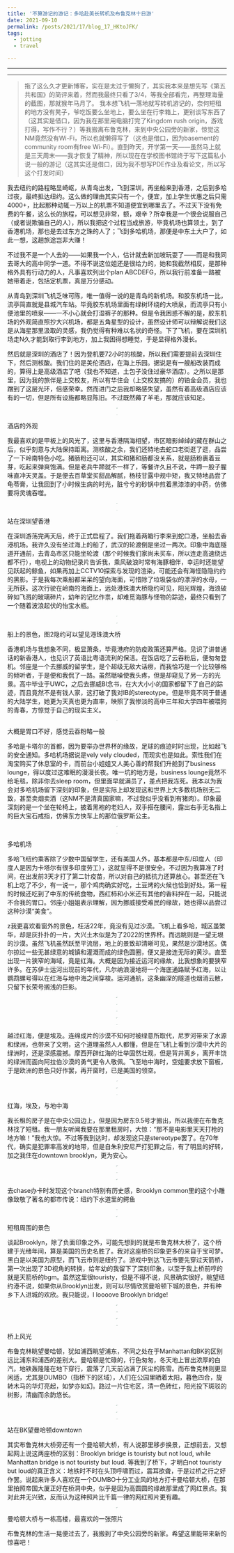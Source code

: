 ```yaml
---
title: '不算游记的游记：多哈赴美长转机及布鲁克林十日游'
date: 2021-09-10
permalink: /posts/2021/17/blog_17_HKtoJFK/
tags:
  - jotting
  - travel

---
```


---

---



> 拖了这么久才更新博客，实在是太过于懒狗了，其实我本来是想先写《第五共和国》的简评来着，然而我最终只看了3/4，等我全部看完，再整理海量的截图，那就猴年马月了。
> 我本想飞机一落地就写转机游记的，奈何短租的地方没有凳子，爷吃饭要么坐地上，要么坐在行李箱上，更别谈写东西了（这其实是借口，因为我在那里用电脑打完了Kingdom rush origin，游戏打得，写作不行？）等我搬离布鲁克林，来到中央公园旁的新家，惊觉这NM竟然没有Wi-Fi，所以也就懒得写了（这也是借口，因为basement的community room有free Wi-Fi）。直到昨天，开学第一天——虽然马上就是三天周末——我才恢复了精神，所以现在在学校图书馆终于写下这篇私小说一般的游记（这其实还是借口，因为我不想写PDE作业及看论文，所以写这个打发时间）



我去纽约的路程略显崎岖，从青岛出发，飞到深圳，再坐船来到香港，之后到多哈过夜，最终抵达纽约。这么做的理由其实只有一个，便宜，加上学生优惠之后只需4000+，比起那种动辄一万以上的机票不知道便宜到哪里去了。不过天下没有免费的午餐，这么长的旅程，可以想见非常，额，艰辛？所幸我是一个很会说服自己（或者说欺骗自己的人），所以我把这个过程当成旅游，毕竟机场也算领土，到了香港机场，那也是去过东方之珠的人了；飞到多哈机场，那便是中东土大户了，如此一想，这趟旅途岂非大赚！

不过我不是一个人去的——如果我一个人，估计就去新加坡玩耍了——而是和我同去哥大的高中同学一道。不得不说这位姐还是很给力的，她和我截然相反，是那种格外具有行动力的人，凡事喜欢列出个plan ABCDEFG，所以我行前准备一路被她带着走，包括定机票，真是万分感动。

从青岛到深圳飞机乏味可陈，唯一值得一说的是青岛的新机场。和胶东机场一比，流亭简直就是县城汽车站。毕竟胶东机场里面有绿树环绕的大喷泉，而流亭只有小便池里的喷泉——一不小心就会打湿裤子的那种。但是令我困惑不解的是，胶东机场的外观简直照抄大兴机场，都是五角星型的设计，虽然设计师可以辩解说我们这是从海星那里汲取的灵感，我仍觉得有种难以名状的奇怪。下了飞机，要在深圳机场走N久才能到取行李到地方，加上我困得想睡觉，于是显得格外漫长。

然后就是深圳的酒店了！因为登机要72小时的核酸，所以我们需要提前去深圳住下，然后测核酸。我们住的是美伦酒店，在海上乐园。据说是有一艘船改装而成的，算得上是高级酒店了吧（我也不知道，土包子没住过豪华酒店）。之所以是那里，因为我的旅伴是上交校友，所以有华住会（上交校友搞的）的铂金会员，我也蹭到了这层光环，倍感荣幸。然而进门之后我却略感失望，虽然有着高级酒店应该有的一切，但是所有设施都略显陈旧。不过既然薅了羊毛，那就应该知足。

<p><center><img src="http://qiuyoungwang.github.io/images/blog17/1.png" alt="1" style="zoom: 10%" ></center></p>
<p><center><img src="http://qiuyoungwang.github.io/images/blog17/2.png" alt="2" style="zoom: 10%" ></center></p>
酒店的外观

我最喜欢的是甲板上的风光了，这里与香港隔海相望，市区暗影绰绰的藏在群山之后，似乎刻意与大陆保持距离。测核酸之余，我们还特地去蛇口老街逛了逛，品尝了一下岭南特色小吃。猪肠粉还可以，其实和猪和肠都没关系，就是肠粉裹着豆芽，吃起来弹爽饱满。但是老兵牛蹄就不一样了，等餐许久且不说，牛蹄一股子腥味直冲天灵盖。于是便去百草堂买甜品解腻，杨枝甘露中规中矩，我又特地品尝了龟苓膏，让我回到了小时候生病的时光，脏兮兮的砂锅中煎着黑漆漆的中药，仿佛要将灵魂吞噬。
<p><center><img src="http://qiuyoungwang.github.io/images/blog17/3.png" alt="3" style="zoom: 10%" ></center></p>
<p><center><img src="http://qiuyoungwang.github.io/images/blog17/4.png" alt="4" style="zoom: 10%" ></center></p>
站在深圳望香港

在深圳游荡完两天后，终于正式启程了。我们拖着两箱行李来到蛇口港，坐船去香港机场。我许久没有坐过海上的船了，武汉的轮渡倒是坐过一两次。印象中海底隧道开通前，去青岛市区只能坐轮渡（那个时候我们家尚未买车，所以连走高速绕远都不行），电视上的动物纪录片告诉我，乘风破浪时常有海豚相伴，幸运时还能望见跃起的鲸鱼，如果再加上CCTV10探索与发现的渲染，可能还会有海怪隐隐约约的黑影。于是我每次乘船都呆呆的望向海面，可惜除了垃圾袋似的漂浮的水母，一无所获。这次行驶在岭南的海面上，远处港珠澳大桥隐约可见，阳光辉煌，海浪破碎如飞溅的玻璃碎片，幼年的记忆作祟，却难觅海豚与怪物的踪迹，最终只看到了一个随着波浪起伏的怡宝水瓶。
<p><center><img src="http://qiuyoungwang.github.io/images/blog17/5.png" alt="5" style="zoom: 10%" ></center></p>
<p><center><img src="http://qiuyoungwang.github.io/images/blog17/6.png" alt="6" style="zoom: 10%" ></center></p>
船上的景色，图2隐约可以望见港珠澳大桥

香港机场与我想象不同，极显萧条，毕竟港府的防疫政策还算严格。见识了讲普通话的新香港人，也见识了英语比粤语流利的保洁。在饭店吃了云吞粉后，便匆匆登机。邻座是一个去挪威的留学生，是个超级无敌大话痨，而我恰巧是一个比较够格的倾听者，于是便和我侃了一路。虽然聒噪使我头疼，但是却窥见了另一方的光景。高中毕业于UWC，之后去挪威BI念书，在大大小小的国家都留下了自己的踪迹，而且竟然不是有钱人家，这打破了我对IB的stereotype。但是毕竟不同于普通的大陆学生，她更为天真也更为直率，映照了我惨淡的高中三年和大学四年被喂狗的青春，方惊觉于自己的现实主义。
<p><center><img src="http://qiuyoungwang.github.io/images/blog17/7.png" alt="7" style="zoom: 10%" ></center></p>
大概是胃口不好，感觉云吞粉略一般

多哈是卡塔尔的首都，因为要举办世界杯的缘故，足球的痕迹时时出现，比如起飞的安全通知。多哈机场据说是vely vely clouded，而现实也是如此。索性我们在淘宝购买了休息室的卡，而前台小姐姐又人美心善的帮我们升舱到了business lounge，得以度过这难眠的漫漫长夜。唯一坑的地方是，business lounge竟然不给毛毯，除非你去sleep room，但里面早就满员了，差点把我冻死。我本以为我会对多哈机场留下深刻的印象，但是实际上却发现这和世界上大多数机场别无二致，甚至卖烟卖酒（这NM不是清真国家嘛，不过我似乎没看到有猪肉）。印象最深刻的是一个坐在轮椅上，披着黑袍的老妇人，双手搭在腰间，露出右手无名指上的巨大宝石戒指，仿佛东方快车上的那位俄罗斯公主。
<p><center><img src="http://qiuyoungwang.github.io/images/blog17/8.png" alt="8" style="zoom: 10%" ></center></p>
<p><center><img src="http://qiuyoungwang.github.io/images/blog17/9.png" alt="9" style="zoom: 10%" ></center></p>
多哈机场

多哈飞纽约乘客除了少数中国留学生，还有美国人外，基本都是中东/印度人（印度人是因为卡塔尔有很多印度劳工），这就显得不是很安全。不过因为我算准了时间，在出发前3天才打了第二针疫苗，所以对自己的抵抗力还算放心。甚至还在飞机上吃了不少，有一说一，那个鸡肉确实好吃，土豆烤的火候也恰到好处。第一程的时候还吃到了中东的传统食物，西红柿和小米还有其他的香料拌在一起，只能说不合我的胃口。邻座小姐姐表示理解，因为挪威接受难民的缘故，她也得以品尝过这种沙漠“美食”。

z我更喜欢看窗外的景色，枉活22年，竟没有见过沙漠。飞机上看多哈，城区虽繁华，却是灰扑扑的一片，大兴土木似是为了2022的世界杯。而远眺则是一望无垠的沙漠。虽然飞机虽然跃至平流层，地上的景致却清晰可见，果然是沙漠地区。偶尔掠过一些无甚绿意的城镇和灌溉而成的绿色圆圈，便又是接连无际的黄沙。直至出现一片狭窄的海域，竟是红海。大概是因为接近运河的缘故，比我想象的要狭窄许多。在苏伊士运河出现前的年代，凡尔纳浪漫地将一个海底通路赋予红海，以让鹦鹉螺号得以在红海与地中海之间穿梭。运河通航，这条幽深的隧道也烟消云散，只留下长荣号搁浅的巨影。
<p><center><img src="http://qiuyoungwang.github.io/images/blog17/10.png" alt="10" style="zoom: 10%" ></center></p><p><center><img src="http://qiuyoungwang.github.io/images/blog17/11.png" alt="11" style="zoom: 10%" ></center></p><p><center><img src="http://qiuyoungwang.github.io/images/blog17/12.png" alt="12" style="zoom: 10%" ></center></p>
<p><center><img src="http://qiuyoungwang.github.io/images/blog17/13.png" alt="13" style="zoom: 10%" ></center></p>
<p><center><img src="http://qiuyoungwang.github.io/images/blog17/14.png" alt="14" style="zoom: 10%" ></center></p>
越过红海，便是埃及。连绵成片的沙漠不知何时被绿意所取代，尼罗河带来了水源和绿洲，也带来了文明，这个道理虽然人人都懂，但是在飞机上看到沙漠中大片的绿洲时，还是深感震撼。摩西开辟红海的壮举固然壮观，但是背井离乡，离开丰饶的绿洲而面向阿拉伯沙漠的勇气更令人敬佩。飞至地中海时，空姐要求放下窗板，于是欧洲的景色只好作罢，再开窗时，已是美国的领空。
<p><center><img src="http://qiuyoungwang.github.io/images/blog17/15.png" alt="15" style="zoom: 10%" ></center></p>
<p><center><img src="http://qiuyoungwang.github.io/images/blog17/16.png" alt="16" style="zoom: 10%" ></center></p>
<p><center><img src="http://qiuyoungwang.github.io/images/blog17/17.png" alt="17" style="zoom: 10%" ></center></p>
红海，埃及，与地中海

我长租的房子是在中央公园边上，但是因为房东9.5号才搬出，所以我便在布鲁克林找了短租。我一朋友听闻我要在那里租房时，大惊：“那不是电影里天天打枪的地方嘛！”我也大惊。不过等我到达时，却发现这只是stereotype罢了。在70年代，确实是犯罪率高发的地带，但是自朱利安尼严打犯罪之后，有了明显的好转，加之我住在downtown brooklyn，更为安心。
<p><center><img src="http://qiuyoungwang.github.io/images/blog17/18.png" alt="18" style="zoom: 10%" ></center></p>
<p><center><img src="http://qiuyoungwang.github.io/images/blog17/19.png" alt="19" style="zoom: 10%" ></center></p>
<p><center><img src="http://qiuyoungwang.github.io/images/blog17/20.png" alt="20" style="zoom: 10%" ></center></p>
去chase办卡时发现这个branch特别有历史感，Brooklyn common里的这个小雕像致敬了著名的都市传说：纽约下水道里的鳄鱼

<p><center><img src="http://qiuyoungwang.github.io/images/blog17/21.png" alt="21" style="zoom: 10%" ></center></p>
<p><center><img src="http://qiuyoungwang.github.io/images/blog17/22.png" alt="22" style="zoom: 10%" ></center></p>
短租周围的景色

谈起Brooklyn，除了负面印象之外，可能先想到的就是布鲁克林大桥了，这个桥建于光绪年间，算是美国的历史名胜了。我对这座桥的印象更多的来自于宝可梦。黑白是以美国为原型，而飞云市则是纽约了。游戏中到达飞云市要先穿过天箭桥，第一次出现了3D视角的转换，给年幼的我留下了深刻印象，以至于我上桥前哼的就是天箭桥的bgm。虽然这里很touristy，但是不得不说，风景确实很好，眺望纽约港不说，如果你从Brooklyn出发，则可以尽情欣赏曼哈顿下城的景色，并有种乡下人进城的欢欣。我只能说，I loooove Brooklyn bridge!
<p><center><img src="http://qiuyoungwang.github.io/images/blog17/27.png" alt="27" style="zoom: 10%" ></center></p>
<p><center><img src="http://qiuyoungwang.github.io/images/blog17/28.png" alt="28" style="zoom: 10%" ></center></p>
<p><center><img src="http://qiuyoungwang.github.io/images/blog17/29.png" alt="29" style="zoom: 10%" ></center></p>
<p><center><img src="http://qiuyoungwang.github.io/images/blog17/30.png" alt="30" style="zoom: 10%" ></center></p>
桥上风光

布鲁克林眺望曼哈顿，犹如浦西眺望浦东，不同之处在于Manhattan和BK的区别远比浦东和浦西的差别大。曼哈顿是忙碌的，行色匆匆，冬天地上冒出浓厚的白汽，地铁轰隆隆在地下穿行，震落了几天前沾满了灰尘的陈雪。而布鲁克林则更显闲适，尤其是DUMBO（指桥下的区域），人们在公园里晒着太阳，暮色四合，旋转木马的华灯亮起，如梦亦如幻。路过一片住宅区，清一色砖红，阳光投下斑驳的树影，清幽而余韵悠长。
<p><center><img src="http://qiuyoungwang.github.io/images/blog17/23.png" alt="23" style="zoom: 10%" ></center></p>
<p><center><img src="http://qiuyoungwang.github.io/images/blog17/24.png" alt="24" style="zoom: 10%" ></center></p>
<p><center><img src="http://qiuyoungwang.github.io/images/blog17/26.png" alt="26" style="zoom: 10%" ></center></p>
站在BK望曼哈顿downtown

其实布鲁克林大桥旁还有一个曼哈顿大桥，有人说那里移步换景，正想前去，又想起网上说这两座桥的区别：Brooklyn bridge is touristy but not loud, while Manhattan bridge is not touristy but loud. 等我到了桥下，才明白not touristy but loud的真正含义：地铁时不时在头顶呼啸而过，震耳欲聋，于是过桥之行之好作罢。说起来许多人喜欢在一个DUMBO十分工业风的地方打卡曼哈顿大桥，在那里拍照帝国大厦正好在桥洞中央，似乎是因为高圆圆的缘故那里成了网红景点。我对此并无兴致，反而认为这种照片比千篇一律的网红照片更有趣。
<p><center><img src="http://qiuyoungwang.github.io/images/blog17/25.png" alt="25" style="zoom: 10%" ></center></p>
曼哈顿大桥与一栋高楼，最喜欢的一张照片

布鲁克林的生活一晃便过去了，我搬到了中央公园旁的新家。希望这里能带来新的惊喜吧！

